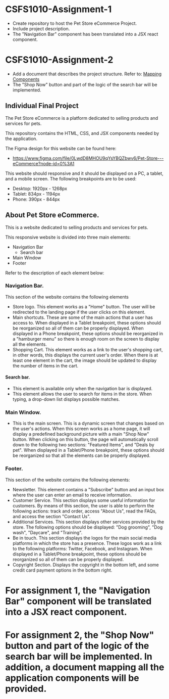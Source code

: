 # CSFS1010-Assignment-1
- Create repository to host the Pet Store eCommerce Project.
- Include project description.
- The "Navigation Bar" component has been translated into a JSX react component.

# CSFS1010-Assignment-2
- Add a document that describes the project structure. Refer to: [Mapping Components](./petstore_ecommerce/mapping_components/)
- The "Shop Now" button and part of the logic of the search bar will be implemented.

## Individual Final Project

The Pet Store eCommerce is a platform dedicated to selling products and services for pets.

This repository contains the HTML, CSS, and JSX components needed by the application.

The Figma design for this website can be found here:
- https://www.figma.com/file/0LwdD8MHOU9qYsYBQZbwv6/Pet-Store---eCommerce?node-id=0%3A1

This website should responsive and it should be displayed on a PC, a tablet, and a mobile screen.
The following breakpoints are to be used:
- Desktop: 1920px - 1268px
- Tablet: 834px - 1194px
- Phone: 390px - 844px

## About Pet Store eCommerce.

This is a website dedicated to selling products and services for pets.

This responsive website is divided into three main elements:
- Navigation Bar
  - Search bar
- Main Window
- Footer

Refer to the description of each element below:

### Navigation Bar.
This section of the website contains the following elements
- Store logo. This element works as a "Home" button. The user will be redirected to the landing page if the user clicks on this element.
- Main shortcuts. These are some of the main actions that a user has access to. When displayed in a Tablet breakpoint, these options should be reorganized so all of them can be properly displayed. When displayed in a Phone breakpoint, these options should be reorganized in a "hamburger menu" so there is enough room on the screen to display all the elements.
- Shopping Cart. This element works as a link to the user's shopping cart, in other words, this displays the current user's order. When there is at least one element in the cart, the image should be updated to display the number of items in the cart.

#### Search bar.
 - This element is available only when the navigation bar is displayed.
 - This element allows the user to search for items in the store. When typing, a drop-down list displays possible matches.

### Main Window.
- This is the main screen. This is a dynamic screen that changes based on the user's actions. When this screen works as a home page, it will display a predefined background picture with a main "Shop Now" button. When clicking on this button, the page will automatically scroll down to the following two sections: "Featured Items", and "Deals by pet". When displayed in a Tablet/Phone breakpoint, these options should be reorganized so that all the elements can be properly displayed.

### Footer.
This section of the website contains the following elements:
- Newsletter. This element contains a "Subscribe" button and an input box where the user can enter an email to receive information.
- Customer Service. This section displays some useful information for customers. By means of this section, the user is able to perform the following actions: track and order, access "About Us", read the FAQs, and access the section "Contact Us".
- Additional Services. This section displays other services provided by the store. The following options should be displayed: "Dog grooming", "Dog wash", "Daycare", and "Training".
- Be in touch. This section displays the logos for the main social media platforms in which the store has a presence. These logos work as a link to the following platforms: Twitter, Facebook, and Instagram.
When displayed in a Tablet/Phone breakpoint, these options should be reorganized so all of them can be properly displayed.
- Copyright Section. Displays the copyright in the bottom left, and some credit card payment options in the bottom right.

# For assignment 1, the "Navigation Bar" component will be translated into a JSX react component.
# For assignment 2, the "Shop Now" button and part of the logic of the search bar will be implemented. In addition, a document mapping all the application components will be provided.
